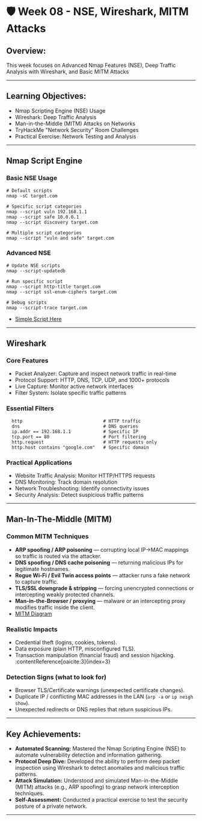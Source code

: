 # 🛡️ Week 08 - NSE, Wireshark, MITM Attacks

## Overview:
This week focuses on Advanced Nmap Features (NSE), Deep Traffic Analysis with Wireshark, and Basic MITM Attacks

---

## Learning Objectives:
- Nmap Scripting Engine (NSE) Usage
- Wireshark: Deep Traffic Analysis
- Man-in-the-Middle (MITM) Attacks on Networks
- TryHackMe "Network Security" Room Challenges
- Practical Exercise: Network Testing and Analysis

---

## Nmap Script Engine

### Basic NSE Usage
```
# Default scripts
nmap -sC target.com

# Specific script categories
nmap --script vuln 192.168.1.1
nmap --script safe 10.0.0.1
nmap --script discovery target.com

# Multiple script categories
nmap --script "vuln and safe" target.com
```

### Advanced NSE
```
# Update NSE scripts
nmap --script-updatedb

# Run specific script
nmap --script http-title target.com
nmap --script ssl-enum-ciphers target.com

# Debug scripts
nmap --script-trace target.com
```
- [Simple Script Here](week%208/NSE%20Scripts/)
---

## Wireshark 

### Core Features
- Packet Analyzer: Capture and inspect network traffic in real-time
- Protocol Support: HTTP, DNS, TCP, UDP, and 1000+ protocols
- Live Capture: Monitor active network interfaces
- Filter System: Isolate specific traffic patterns

### Essential Filters
```
  http                              # HTTP traffic
  dns                               # DNS queries
  ip.addr == 192.168.1.1            # Specific IP
  tcp.port == 80                    # Port filtering
  http.request                      # HTTP requests only
  http.host contains "google.com"   # Specific domain
```

### Practical Applications
- Website Traffic Analysis: Monitor HTTP/HTTPS requests
- DNS Monitoring: Track domain resolution
- Network Troubleshooting: Identify connectivity issues
- Security Analysis: Detect suspicious traffic patterns

---

## Man-In-The-Middle (MITM)

### Common MITM Techniques
- **ARP spoofing / ARP poisoning** — corrupting local IP→MAC mappings so traffic is routed via the attacker.  
- **DNS spoofing / DNS cache poisoning** — returning malicious IPs for legitimate hostnames.  
- **Rogue Wi-Fi / Evil Twin access points** — attacker runs a fake network to capture traffic.  
- **TLS/SSL downgrade & stripping** — forcing unencrypted connections or intercepting weakly protected channels.  
- **Man-in-the-Browser / proxying** — malware or an intercepting proxy modifies traffic inside the client.
- [MITM Diagram](week%208/MITM/Diagram.md)
### Realistic Impacts
- Credential theft (logins, cookies, tokens).  
- Data exposure (plain HTTP, misconfigured TLS).  
- Transaction manipulation (financial fraud) and session hijacking. :contentReference[oaicite:3]{index=3}

### Detection Signs (what to look for)
- Browser TLS/Certificate warnings (unexpected certificate changes).  
- Duplicate IP / conflicting MAC addresses in the LAN (`arp -a` or `ip neigh show`).  
- Unexpected redirects or DNS replies that return suspicious IPs.

---

## Key Achievements:

- **Automated Scanning:** Mastered the Nmap Scripting Engine (NSE) to automate vulnerability detection and information gathering.
- **Protocol Deep Dive:** Developed the ability to perform deep packet inspection using Wireshark to detect anomalies and malicious traffic patterns.
- **Attack Simulation:** Understood and simulated Man-in-the-Middle (MITM) attacks (e.g., ARP spoofing) to grasp network interception techniques.
- **Self-Assessment:** Conducted a practical exercise to test the security posture of a private network.

---
